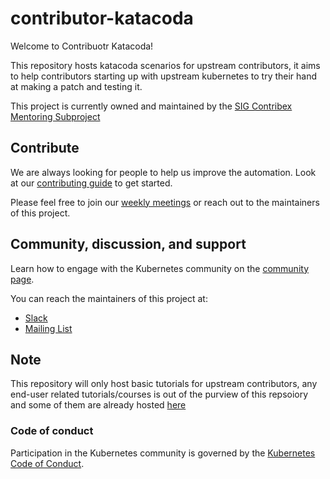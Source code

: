 # contributor-katacoda

Welcome to Contribuotr Katacoda!

This repository hosts katacoda scenarios for upstream contributors, it aims to help contributors starting up with upstream kubernetes to try their hand at making a patch and testing it. 

This project is currently owned and maintained by the [SIG Contribex Mentoring Subproject](https://github.com/kubernetes/community/tree/master/mentoring)

## Contribute

We are always looking for people to help us improve the automation. Look at our [contributing guide](CONTRIBUTING.md) to get started.

Please feel free to join our [weekly meetings](https://github.com/kubernetes/community/tree/master/sig-contributor-experience#mentoring) or reach out to the maintainers of this project.


## Community, discussion, and support

Learn how to engage with the Kubernetes community on the [community page](http://kubernetes.io/community/).

You can reach the maintainers of this project at:

- [Slack](http://slack.k8s.io/)
- [Mailing List](https://groups.google.com/forum/#!forum/kubernetes-dev)

## Note
 
This repository will only host basic tutorials for upstream contributors, any end-user related tutorials/courses is out of the purview of this repsoiory and some of them are already hosted [here](https://www.katacoda.com/courses/kubernetes) 

### Code of conduct

Participation in the Kubernetes community is governed by the [Kubernetes Code of Conduct](code-of-conduct.md).

[owners]: https://git.k8s.io/community/contributors/guide/owners.md
[Creative Commons 4.0]: https://git.k8s.io/website/LICENSE
